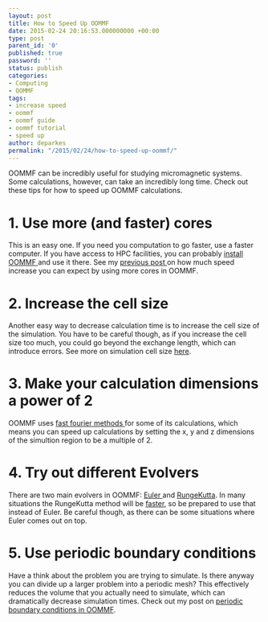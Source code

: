 ```yaml
---
layout: post
title: How to Speed Up OOMMF
date: 2015-02-24 20:16:53.000000000 +00:00
type: post
parent_id: '0'
published: true
password: ''
status: publish
categories:
- Computing
- OOMMF
tags:
- increase speed
- oommf
- oommf guide
- oommf tutorial
- speed up
author: deparkes
permalink: "/2015/02/24/how-to-speed-up-oommf/"
---
```

OOMMF can be incredibly useful for studying micromagnetic systems. Some calculations, however, can take an incredibly long time.
Check out these tips for how to speed up OOMMF calculations.
<h1>1. Use more (and faster) cores</h1>
This is an easy one. If you need you computation to go faster, use a faster computer. If you have access to HPC facilities, you can probably <a title="OOMMF Tutorial Part 8: OOMMF on HPC" href="{{site.baseurl}}/2015/02/05/oommf-on-hpc/">install OOMMF </a>and use it there.
See my <a title="OOMMF Tutorial Part 5: OOMMF Tips" href="{{site.baseurl}}/2014/10/16/oommf-tutorial-part-5-oommf-tips/">previous post </a>on how much speed increase you can expect by using more cores in OOMMF.
<h1>2. Increase the cell size</h1>
Another easy way to decrease calculation time is to increase the cell size of the simulation. You have to be careful though, as if you increase the cell size too much, you could go beyond the exchange length, which can introduce errors.
See more on simulation cell size <a title="OOMMF Tutorial Part 5: OOMMF Tips" href="{{site.baseurl}}/2014/10/16/oommf-tutorial-part-5-oommf-tips/">here</a>.
<h1>3. Make your calculation dimensions a power of 2</h1>
OOMMF uses <a href="https://en.wikipedia.org/wiki/Fast_Fourier_transform">fast fourier methods </a>for some of its calculations, which means you can speed up calculations by setting the x, y and z dimensions of the simultion region to be a multiple of 2.
<h1>4. Try out different Evolvers</h1>
There are two main evolvers in OOMMF: <a href="https://math.nist.gov/oommf/doc/userguide12a5/userguide/Standard_Oxs_Ext_Child_Clas.html#EE">Euler </a>and <a href="https://math.nist.gov/oommf/doc/userguide12a5/userguide/Standard_Oxs_Ext_Child_Clas.html#RK">RungeKutta</a>. In many situations the RungeKutta method will be <a href="https://articles.beltoforion.de/article.php?a=runge-kutta_vs_euler&amp;hl=en">faster</a>, so be prepared to use that instead of Euler. Be careful though, as there can be some situations where Euler comes out on top.
<h1>5. Use periodic boundary conditions</h1>
Have a think about the problem you are trying to simulate. Is there anyway you can divide up a larger problem into a periodic mesh? This effectively reduces the volume that you actually need to simulate, which can dramatically decrease simulation times.
Check out my post on <a title="How to use OOMMF Oxs_PeriodicRectangularMesh" href="{{site.baseurl}}/2014/10/16/use-oommf-oxs_periodicrectangularmesh/">periodic boundary conditions in OOMMF</a>.